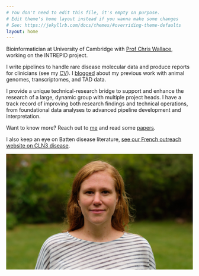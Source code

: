 ```yaml
---
# You don't need to edit this file, it's empty on purpose.
# Edit theme's home layout instead if you wanna make some changes
# See: https://jekyllrb.com/docs/themes/#overriding-theme-defaults
layout: home
---
```



Bioinformatician at University of Cambridge with [Prof Chris Wallace](http://chr1swallace.github.io/), working on the INTREPID project.

I write pipelines to handle rare disease molecular data and produce reports for clinicians (see my [CV](https://emelinefavreau.github.io/cv/)). I [blogged](https://emelinefavreau.github.io/blog/) about my previous work with animal genomes, transcriptomes, and TAD data. 

I provide a unique technical-research bridge to support and enhance the research of a large, dynamic group with multiple project heads. I have a track record of improving both research findings and technical operations, from foundational data analyses to advanced pipeline development and interpretation.

Want to know more? Reach out to [me](https://emelinefavreau.github.io/contact/) and read some [papers](https://emelinefavreau.github.io/publications/).

I also keep an eye on Batten disease literature, [see our French outreach website on CLN3 disease](http://cln.jmfavreau.info/index.html).

![Emeline Favreau head and shoulder picture](assets/dr_emeline_favreau_DSCF0933_20-09-24.jpg)







